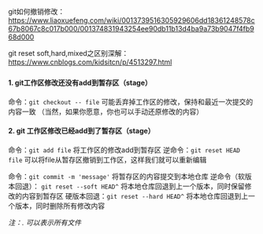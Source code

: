 git如何撤销修改：https://www.liaoxuefeng.com/wiki/0013739516305929606dd18361248578c67b8067c8c017b000/001374831943254ee90db11b13d4ba9a73b9047f4fb968d000

git reset soft,hard,mixed之区别深解：https://www.cnblogs.com/kidsitcn/p/4513297.html

### 
#### 1. git工作区修改还没有add到暂存区（stage）
命令：`git checkout -- file` 可能丢弃掉工作区的修改，保持和最近一次提交的内容一致 （当然，如果你愿意，你也可以手动还原修改的内容）

#### 2. git 工作区修改已经add到了暂存区（stage）
命令：`git add file` 将工作区的修改add到暂存区
逆命令：`git reset HEAD file` 可以将file从暂存区撤销到工作区，这样我们就可以重新编辑

命令：`git commit -m 'message'` 将暂存区的内容提交到本地仓库
逆命令（软版本回退）： `git reset --soft HEAD^` 将本地仓库回退到上一个版本，同时保留修改的内容到暂存区 
硬版本回退：`git reset --hard HEAD^` 将本地仓库回退到上一个版本，同时删除所有修改内容

*注：. 可以表示所有文件*
